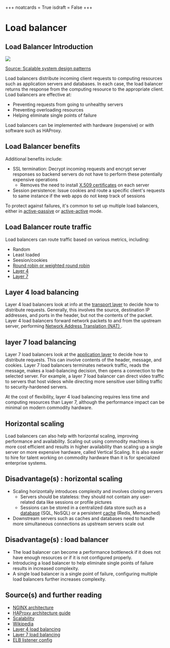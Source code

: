 +++
noatcards = True
isdraft = False
+++

# Load balancer

## Load Balancer Introduction

![](https://camo.githubusercontent.com/21caea3d7f67f451630012f657ae59a56709365c/687474703a2f2f692e696d6775722e636f6d2f6838316e39694b2e706e67) 

[Source: Scalable system design patterns](http://horicky.blogspot.com/2010/10/scalable-system-design-patterns.html)

Load balancers distribute incoming client requests to computing resources such as application servers and databases. In each case, the load balancer returns the response from the computing resource to the appropriate client. Load balancers are effective at:

- Preventing requests from going to unhealthy servers
- Preventing overloading resources
- Helping eliminate single points of failure

Load balancers can be implemented with hardware (expensive) or with software such as HAProxy.

## Load Balancer benefits

Additional benefits include:

- SSL termination: Decrypt incoming requests and encrypt server responses so backend servers do not have to perform these potentially expensive operations
    -   Removes the need to install [X.509 certificates](https://en.wikipedia.org/wiki/X.509) on each server
- Session persistence: Issue cookies and route a specific client's requests to same instance if the web apps do not keep track of sessions

To protect against failures, it's common to set up multiple load balancers, either in [active-passive](https://github.com/donnemartin/system-design-primer#active-passive) or [active-active](https://github.com/donnemartin/system-design-primer#active-active) mode.

## Load Balancer route traffic 

Load balancers can route traffic based on various metrics, including:

- Random
- Least loaded
- Seesion/cookies
- [Round robin or weighted round robin](http://g33kinfo.com/info/archives/2657) 
- [Layer 4](https://github.com/donnemartin/system-design-primer#layer-4-load-balancing) 
- [Layer 7](https://github.com/donnemartin/system-design-primer#layer-7-load-balancing) 

## Layer 4 load balancing

Layer 4 load balancers look at info at the [transport layer](https://github.com/donnemartin/system-design-primer#communication)  to decide how to distribute requests. Generally, this involves the source, destination IP addresses, and ports in the header, but not the contents of the packet. Layer 4 load balancers forward network packets to and from the upstream server, performing [Network Address Translation (NAT) ](https://www.nginx.com/resources/glossary/layer-4-load-balancing/) .

## layer 7 load balancing

Layer 7 load balancers look at the [application layer](https://github.com/donnemartin/system-design-primer#communication)  to decide how to distribute requests. This can involve contents of the header, message, and cookies. Layer 7 load balancers terminates network traffic, reads the message, makes a load-balancing decision, then opens a connection to the selected server. For example, a layer 7 load balancer can direct video traffic to servers that host videos while directing more sensitive user billing traffic to security-hardened servers.

At the cost of flexibility, layer 4 load balancing requires less time and computing resources than Layer 7, although the performance impact can be minimal on modern commodity hardware.

## Horizontal scaling

Load balancers can also help with horizontal scaling, improving performance and availability. Scaling out using commodity machines is more cost efficient and results in higher availability than scaling up a single server on more expensive hardware, called Vertical Scaling. It is also easier to hire for talent working on commodity hardware than it is for specialized enterprise systems.

## Disadvantage(s) : horizontal scaling

- Scaling horizontally introduces complexity and involves cloning servers
    - Servers should be stateless: they should not contain any user-related data like sessions or profile pictures
    - Sessions can be stored in a centralized data store such as a [database](https://github.com/donnemartin/system-design-primer#database)  (SQL, NoSQL) or a persistent [cache](https://github.com/donnemartin/system-design-primer#cache)  (Redis, Memcached) 
- Downstream servers such as caches and databases need to handle more simultaneous connections as upstream servers scale out

## Disadvantage(s) : load balancer

- The load balancer can become a performance bottleneck if it does not have enough resources or if it is not configured properly.
- Introducing a load balancer to help eliminate single points of failure results in increased complexity.
- A single load balancer is a single point of failure, configuring multiple load balancers further increases complexity.

## Source(s) and further reading

- [NGINX architecture](https://www.nginx.com/blog/inside-nginx-how-we-designed-for-performance-scale/) 
- [HAProxy architecture guide](http://www.haproxy.org/download/1.2/doc/architecture.txt) 
- [Scalability](http://www.lecloud.net/post/7295452622/scalability-for-dummies-part-1-clones) 
- [Wikipedia](https://en.wikipedia.org/wiki/Load_balancing_(computing))
- [Layer 4 load balancing](https://www.nginx.com/resources/glossary/layer-4-load-balancing/) 
- [Layer 7 load balancing](https://www.nginx.com/resources/glossary/layer-7-load-balancing/) 
- [ELB listener config](http://docs.aws.amazon.com/elasticloadbalancing/latest/classic/elb-listener-config.html) 